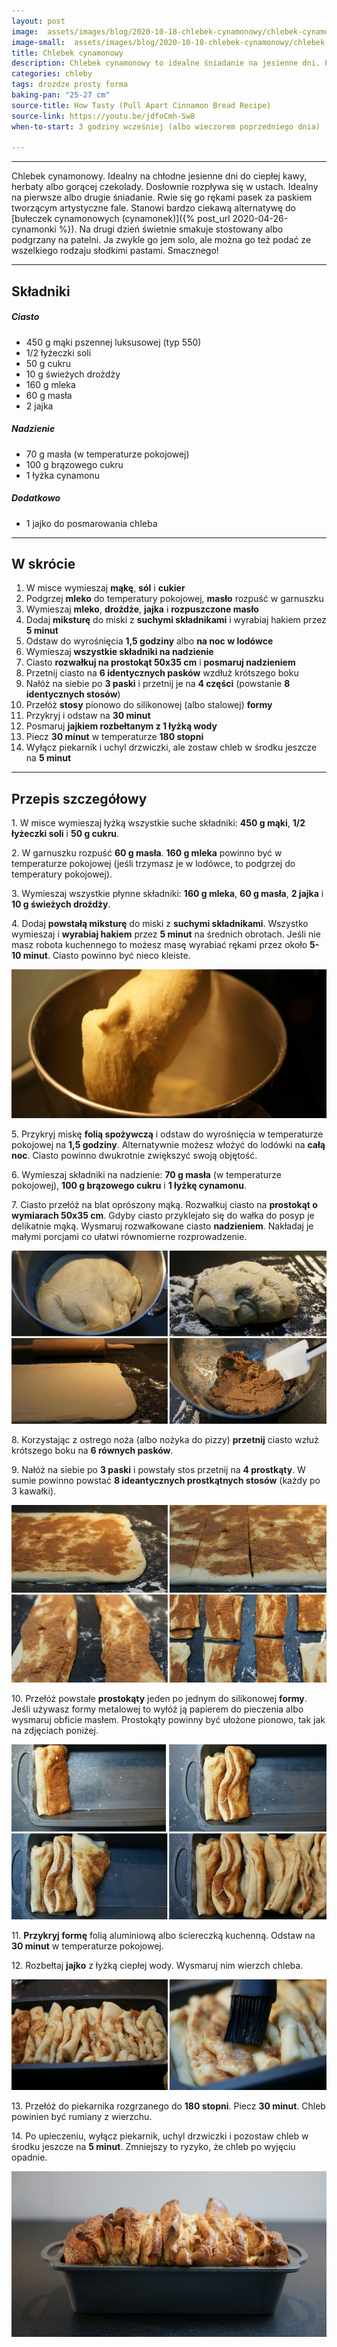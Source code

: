 ```yaml
---
layout: post
image:  assets/images/blog/2020-10-18-chlebek-cynamonowy/chlebek-cynamonowy.jpg
image-small:  assets/images/blog/2020-10-18-chlebek-cynamonowy/chlebek-cynamonowy-small.jpg
title: Chlebek cynamonowy
description: Chlebek cynamonowy to idealne śniadanie na jesienne dni. Pasuje do kawy, herbaty i gorącej czekolady. Dosłownie rozpływa się w ustach.
categories: chleby
tags: drozdze prosty forma
baking-pan: "25-27 cm"
source-title: How Tasty (Pull Apart Cinnamon Bread Recipe)
source-link: https://youtu.be/jdfoCmh-Sw8
when-to-start: 3 godziny wcześniej (albo wieczorem poprzedniego dnia)

---
```


-----

Chlebek cynamonowy. Idealny na chłodne jesienne dni do ciepłej kawy, herbaty albo gorącej czekolady. Dosłownie rozpływa się w ustach. Idealny na pierwsze albo drugie śniadanie. Rwie się go rękami pasek za paskiem tworzącym artystyczne fale. Stanowi bardzo ciekawą alternatywę do [bułeczek cynamonowych (cynamonek)]({% post_url 2020-04-26-cynamonki %}). Na drugi dzień świetnie smakuje stostowany albo podgrzany na patelni. Ja zwykle go jem solo, ale można go też podać ze wszelkiego rodzaju słodkimi pastami. Smacznego!

-----

## Składniki

##### Ciasto

* 450 g mąki pszennej luksusowej (typ 550)
* 1/2 łyżeczki soli
* 50 g cukru
* 10 g świeżych drożdży
* 160 g mleka
* 60 g masła
* 2 jajka

##### Nadzienie

* 70 g masła (w temperaturze pokojowej)
* 100 g brązowego cukru
* 1 łyżka cynamonu

##### Dodatkowo

* 1 jajko do posmarowania chleba

-----

## W skrócie

1. W misce wymieszaj **mąkę**, **sól** i **cukier**
2. Podgrzej **mleko** do temperatury pokojowej, **masło** rozpuść w garnuszku
3. Wymieszaj **mleko**, **drożdże**, **jajka** i **rozpuszczone masło**
4. Dodaj **miksturę** do miski z **suchymi składnikami** i wyrabiaj hakiem przez **5 minut**
5. Odstaw do wyrośnięcia **1,5 godziny** albo **na noc w lodówce**
6. Wymieszaj **wszystkie składniki na nadzienie**
7. Ciasto **rozwałkuj na prostokąt 50x35 cm** i **posmaruj nadzieniem**
8. Przetnij ciasto na **6 identycznych pasków** wzdłuż krótszego boku
9. Nałóż na siebie po **3 paski** i przetnij je na **4 części** (powstanie **8 identycznych stosów**)
10. Przełóż **stosy** pionowo do silikonowej (albo stalowej) **formy**
11. Przykryj i odstaw na **30 minut**
12. Posmaruj **jajkiem rozbełtanym z 1 łyżką wody**
13. Piecz **30 minut** w temperaturze **180 stopni**
14. Wyłącz piekarnik i uchyl drzwiczki, ale zostaw chleb w środku jeszcze na **5 minut**

-----

## Przepis szczegółowy

1\. W misce wymieszaj łyżką wszystkie suche składniki: **450 g mąki**, **1/2 łyżeczki soli** i **50 g cukru**.

2\. W garnuszku rozpuść **60 g masła**. **160 g mleka** powinno być w temperaturze pokojowej (jeśli trzymasz je w lodówce, to podgrzej do temperatury pokojowej). 

3\. Wymieszaj wszystkie płynne składniki: **160 g mleka**, **60 g masła**, **2 jajka** i **10 g świeżych drożdży**.

4\. Dodaj **powstałą miksturę** do miski z **suchymi składnikami**. Wszystko wymieszaj i **wyrabiaj hakiem** przez **5 minut** na średnich obrotach. Jeśli nie masz robota kuchennego to możesz masę wyrabiać rękami przez około **5-10 minut**. Ciasto powinno być nieco kleiste.

![Chlebek cynamonowy - mieszanie](/assets/images/blog/2020-10-18-chlebek-cynamonowy/chlebek-cynamonowy-mieszanie.jpg)

5\. Przykryj miskę **folią spożywczą** i odstaw do wyrośnięcia w temperaturze pokojowej na **1,5 godziny**. Alternatywnie możesz włożyć do lodówki na **całą noc**. Ciasto powinno dwukrotnie zwiększyć swoją objętość.

6\. Wymieszaj składniki na nadzienie: **70 g masła** (w temperaturze pokojowej), **100 g brązowego cukru** i **1 łyżkę cynamonu**.

7\. Ciasto przełóż na blat oprószony mąką. Rozwałkuj ciasto na **prostokąt o wymiarach 50x35 cm**. Gdyby ciasto przyklejało się do wałka do posyp je delikatnie mąką. Wysmaruj rozwałkowane ciasto **nadzieniem**. Nakładaj je małymi porcjami co ułatwi równomierne rozprowadzenie.

![Chlebek cynamonowy - formowanie](/assets/images/blog/2020-10-18-chlebek-cynamonowy/chlebek-cynamonowy-formowanie.jpg)

8\. Korzystając z ostrego noża (albo nożyka do pizzy) **przetnij** ciasto wzłuż krótszego boku na **6 równych pasków**.

9\. Nałóż na siebie po **3 paski** i powstały stos przetnij na **4 prostkąty**. W sumie powinno powstać **8 ideantycznych prostkątnych stosów** (każdy po 3 kawałki).

![Chlebek cynamonowy - nacinanie](/assets/images/blog/2020-10-18-chlebek-cynamonowy/chlebek-cynamonowy-nacinanie.jpg)

10\. Przełóż powstałe **prostokąty** jeden po jednym do silikonowej **formy**. Jeśli używasz formy metalowej to wyłóż ją papierem do pieczenia albo wysmaruj obficie masłem. Prostokąty powinny być ułożone pionowo, tak jak na zdjęciach poniżej.

![Chlebek cynamonowy - układanie](/assets/images/blog/2020-10-18-chlebek-cynamonowy/chlebek-cynamonowy-ukladanie.jpg)

11\. **Przykryj formę** folią aluminiową albo ściereczką kuchenną. Odstaw na **30 minut** w temperaturze pokojowej.

12\. Rozbełtaj **jajko** z łyżką ciepłej wody. Wysmaruj nim wierzch chleba.

![Chlebek cynamonowy - smarowanie](/assets/images/blog/2020-10-18-chlebek-cynamonowy/chlebek-cynamonowy-smarowanie.jpg)

13\. Przełóż do piekarnika rozgrzanego do **180 stopni**. Piecz **30 minut**. Chleb powinien być rumiany z wierzchu.

14\. Po upieczeniu, wyłącz piekarnik, uchyl drzwiczki i pozostaw chleb w środku jeszcze na **5 minut**. Zmniejszy to ryzyko, że chleb po wyjęciu opadnie.

![Chlebek cynamonowy](/assets/images/blog/2020-10-18-chlebek-cynamonowy/chlebek-cynamonowy-gotowy.jpg)